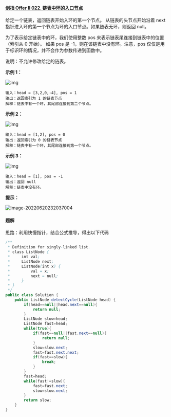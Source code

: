 #### [剑指 Offer II 022. 链表中环的入口节点](https://leetcode.cn/problems/c32eOV/)

给定一个链表，返回链表开始入环的第一个节点。 从链表的头节点开始沿着 next 指针进入环的第一个节点为环的入口节点。如果链表无环，则返回 null。

为了表示给定链表中的环，我们使用整数 pos 来表示链表尾连接到链表中的位置（索引从 0 开始）。 如果 pos 是 -1，则在该链表中没有环。注意，pos 仅仅是用于标识环的情况，并不会作为参数传递到函数中。

说明：不允许修改给定的链表。



**示例 1：**

![img](https://assets.leetcode-cn.com/aliyun-lc-upload/uploads/2018/12/07/circularlinkedlist.png)

~~~
输入：head = [3,2,0,-4], pos = 1
输出：返回索引为 1 的链表节点
解释：链表中有一个环，其尾部连接到第二个节点。
~~~

**示例 2：**

![img](https://assets.leetcode-cn.com/aliyun-lc-upload/uploads/2018/12/07/circularlinkedlist_test2.png)

~~~
输入：head = [1,2], pos = 0
输出：返回索引为 0 的链表节点
解释：链表中有一个环，其尾部连接到第一个节点。
~~~

**示例 3：**

![img](https://assets.leetcode-cn.com/aliyun-lc-upload/uploads/2018/12/07/circularlinkedlist_test3.png)

~~~
输入：head = [1], pos = -1
输出：返回 null
解释：链表中没有环。
~~~

**提示：**

![image-20220620232037004](C:\Users\86152\AppData\Roaming\Typora\typora-user-images\image-20220620232037004.png)



#### 题解

思路：利用快慢指针，结合公式推导，得出以下代码

~~~java
/**
 * Definition for singly-linked list.
 * class ListNode {
 *     int val;
 *     ListNode next;
 *     ListNode(int x) {
 *         val = x;
 *         next = null;
 *     }
 * }
 */
public class Solution {
    public ListNode detectCycle(ListNode head) {
        if(head==null||head.next==null){
            return null;
        }
        ListNode slow=head;
        ListNode fast=head;
        while(true){
            if(fast==null||fast.next==null){
                return null;
            }
            slow=slow.next;
            fast=fast.next.next;
            if(fast==slow){
                break;
            }
        }
        fast=head;
        while(fast!=slow){
            fast=fast.next;
            slow=slow.next;
        }
        return slow;
    }
}
~~~

